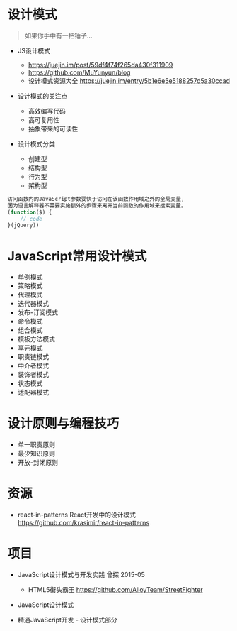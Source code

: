 # 设计模式

> 如果你手中有一把锤子...

- JS设计模式

  - <https://juejin.im/post/59df4f74f265da430f311909>
  - https://github.com/MuYunyun/blog
  - 设计模式资源大全 https://juejin.im/entry/5b1e6e5e5188257d5a30ccad

- 设计模式的关注点

  - 高效编写代码
  - 高可复用性
  - 抽象带来的可读性

- 设计模式分类

  - 创建型
  - 结构型
  - 行为型
  - 架构型

```javascript
访问函数内的JavaScript参数要快于访问在该函数作用域之外的全局变量,
因为语言解释器不需要实施额外的步骤来离开当前函数的作用域来搜索变量。
(function($) {
    // code
}(jQuery))
```

# JavaScript常用设计模式

- 单例模式
- 策略模式
- 代理模式
- 迭代器模式
- 发布-订阅模式
- 命令模式
- 组合模式
- 模板方法模式
- 享元模式
- 职责链模式
- 中介者模式
- 装饰者模式
- 状态模式
- 适配器模式

# 设计原则与编程技巧

- 单一职责原则
- 最少知识原则
- 开放-封闭原则

# 资源

- react-in-patterns React开发中的设计模式 https://github.com/krasimir/react-in-patterns

# 项目

- JavaScript设计模式与开发实践 曾探 2015-05

  - HTML5街头霸王 <https://github.com/AlloyTeam/StreetFighter>

- JavaScript设计模式
- 精通JavaScript开发 - 设计模式部分

